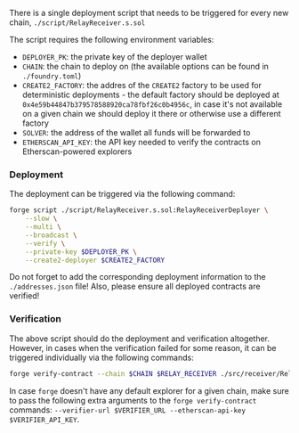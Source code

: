 There is a single deployment script that needs to be triggered for every new chain, `./script/RelayReceiver.s.sol`

The script requires the following environment variables:

- `DEPLOYER_PK`: the private key of the deployer wallet
- `CHAIN`: the chain to deploy on (the available options can be found in `./foundry.toml`)
- `CREATE2_FACTORY`: the addres of the `CREATE2` factory to be used for deterministic deployments - the default factory should be deployed at `0x4e59b44847b379578588920ca78fbf26c0b4956c`, in case it's not available on a given chain we should deploy it there or otherwise use a different factory
- `SOLVER`: the address of the wallet all funds will be forwarded to
- `ETHERSCAN_API_KEY`: the API key needed to verify the contracts on Etherscan-powered explorers

### Deployment

The deployment can be triggered via the following command:

```bash
forge script ./script/RelayReceiver.s.sol:RelayReceiverDeployer \
    --slow \
    --multi \
    --broadcast \
    --verify \
    --private-key $DEPLOYER_PK \
    --create2-deployer $CREATE2_FACTORY
```

Do not forget to add the corresponding deployment information to the `./addresses.json` file! Also, please ensure all deployed contracts are verified!

### Verification

The above script should do the deployment and verification altogether. However, in cases when the verification failed for some reason, it can be triggered individually via the following commands:

```bash
forge verify-contract --chain $CHAIN $RELAY_RECEIVER ./src/receiver/RelayReceiver.sol:RelayReceiver
```

In case `forge` doesn't have any default explorer for a given chain, make sure to pass the following extra arguments to the `forge verify-contract` commands: `--verifier-url $VERIFIER_URL --etherscan-api-key $VERIFIER_API_KEY`.
